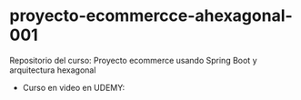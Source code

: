 # proyecto-ecommercce-ahexagonal-001
Repositorio del curso: Proyecto ecommerce usando Spring Boot y arquitectura hexagonal
- Curso en video en UDEMY: 
